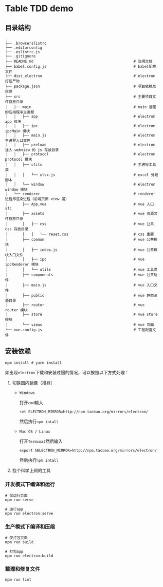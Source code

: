 # Table TDD demo

## 目录结构

```text
.
├── .browserslistrc
├── .editorconfig
├── .eslintrc.js
├── .gitignore
├── README.md                                              # 说明文档
├── babel.config.js                                        # babel配置文件
├── dist_electron                                          # electron 打包产物
├── package.json                                           # 项目依赖及信息
├── src                                                    # 主要项目文件存放目录
│   ├── main                                               # main 进程即应用程序主进程
│   │   ├── app                                            # electron app 模块
│   │   ├── ipc                                            # electron ipcMain 模块
│   │   ├── main.js                                        # electron 主进程入口文件
│   │   ├── preload                                        # electron 注入 webview 的 js 存放目录
│   │   ├── protocol                                       # electron protocol 模块
│   │   ├── utils                                          # 主进程工具类
│   │   │   └── xlsx.js                                    # excel 处理脚本
│   │   └── window                                         # electron window 模块
│   └── renderer                                           # renderer 进程即渲染进程（前端页面 view 层）
│       ├── App.vue                                        # vue 入口 sfc
│       ├── assets                                         # vue 资源文件存放目录
│       │   ├── css                                        # vue 公共 css 存放目录
│       │   │   └── reset.css                              # css 重置
│       ├── common                                         # vue 公共模块
│       │   ├── index.js                                   # vue 公共模块入口文件
│       │   ├── ipc                                        # vue ipcRenderer 模块
│       │   └── utils                                      # vue 工具类
│       ├── components                                     # vue 公共组件
│       ├── main.js                                        # vue 入口文件
│       ├── public                                         # vue 静态资源目录
│       ├── router                                         # vue router 模块
│       ├── store                                          # vue store 模块
│       └── views                                          # vue 页面
└── vue.config.js                                          # 工程配置文件
```

## 安装依赖
```
npm install # yarn install
```

如出现`electron`下载和安装过慢的情况，可以按照以下方式处理：

1. 切换国内镜像（推荐）

    - `Windows`
    
        打开`cmd`输入
        
        ```shell script
        set ELECTRON_MIRROR=http://npm.taobao.org/mirrors/electron/
        ```
      
        然后执行`npm intall`
    
    - `Mac OS / Linux`
    
        打开`Terminal`然后输入
        
        ```shell script
        export hELECTRON_MIRROR=http://npm.taobao.org/mirrors/electron/
        ```
      
        然后执行`npm intall`
        
2. 找个科学上网的工具
        

### 开发模式下编译和运行
```
# 仅运行页面
npm run serve

# 运行app
npm run electron:serve
```

### 生产模式下编译和压缩
```
# 仅打包页面
npm run build

# 打包app
npm run electron:build
```

### 整理和修复文件
```
npm run lint
```
